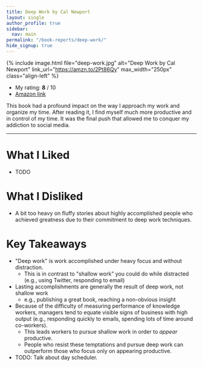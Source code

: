```yaml
---
title: Deep Work by Cal Newport
layout: single
author_profile: true
sidebar:
  nav: main
permalink: "/book-reports/deep-work/"
hide_signup: true
---
```


{% include image.html file="deep-work.jpg" alt="Deep Work by Cal Newport"  link_url="https://amzn.to/2Pt86Qy" max_width="250px" class="align-left" %}

* My rating: **8** / 10
* [Amazon link](https://amzn.to/2Pt86Qy)

This book had a profound impact on the way I approach my work and organize my time. After reading it, I find myself much more productive and in control of my time. It was the final push that allowed me to conquer my addiction to social media.

<div style="clear: both;"></div>

---
# What I Liked

* TODO

# What I Disliked

* A bit too heavy on fluffy stories about highly accomplished people who achieved greatness due to their commitment to deep work techniques.

# Key Takeaways

* "Deep work" is work accomplished under heavy focus and without distraction.
  * This is in contrast to "shallow work" you could do while distracted (e.g., using Twitter, responding to email)
* Lasting accomplishments are generally the result of deep work, not shallow work
  * e.g., publishing a great book, reaching a non-obvious insight
* Because of the difficulty of measuring performance of knowledge workers, managers tend to equate visible signs of business with high output (e.g., responding quickly to emails, spending lots of time around co-workers).
  * This leads workers to pursue shallow work in order to *appear* productive.
  * People who resist these temptations and pursue deep work can outperform those who focus only on appearing productive.
* TODO: Talk about day scheduler.